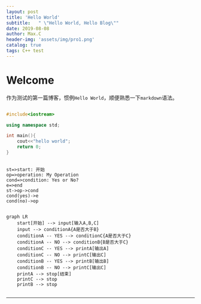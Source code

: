 ```yaml
---
layout: post
title: 'Hello World'
subtitle:   " \"Hello World, Hello Blog\""
date: 2019-08-08
author: Max.C
header-img: 'assets/img/pro1.png'
catalog: true
tags: C++ test
---
```


# Welcome  

作为测试的第一篇博客，惯例`Hello World`，顺便熟悉一下`markdown`语法。

``` cpp

#include<iostream>

using namespace std;

int main(){
	cout<<"hello world";
	return 0;
}

```

```flow

st=>start: 开始
op=>operation: My Operation
cond=>condition: Yes or No?
e=>end
st->op->cond
cond(yes)->e
cond(no)->op

```

```mermaid

graph LR
    start[开始] --> input[输入A,B,C]
    input --> conditionA{A是否大于B}
    conditionA -- YES --> conditionC{A是否大于C}
    conditionA -- NO --> conditionB{B是否大于C}
    conditionC -- YES --> printA[输出A]
    conditionC -- NO --> printC[输出C]
    conditionB -- YES --> printB[输出B]
    conditionB -- NO --> printC[输出C]
    printA --> stop[结束]
    printC --> stop
    printB --> stop
    
```

***